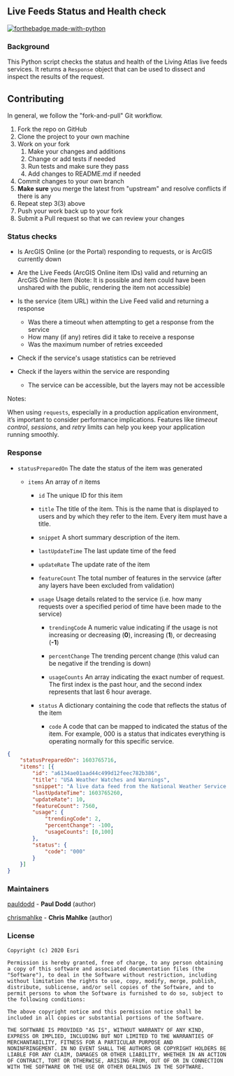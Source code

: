 ## Live Feeds Status and Health check

[![forthebadge made-with-python](http://ForTheBadge.com/images/badges/made-with-python.svg)](https://www.python.org/)

### Background

This Python script checks the status and health of the Living Atlas live feeds services.  It returns a `Response` object that can be used to dissect and inspect the results of the request.

## Contributing

In general, we follow the "fork-and-pull" Git workflow.

1. Fork the repo on GitHub
2. Clone the project to your own machine
3. Work on your fork
    1. Make your changes and additions
    2. Change or add tests if needed
    3. Run tests and make sure they pass
    4. Add changes to README.md if needed
4. Commit changes to your own branch
5. **Make sure** you merge the latest from "upstream" and resolve conflicts if there is any
6. Repeat step 3(3) above
7. Push your work back up to your fork
8. Submit a Pull request so that we can review your changes


### Status checks

- Is ArcGIS Online (or the Portal) responding to requests, or is ArcGIS currently down

- Are the Live Feeds (ArcGIS Online item IDs) valid and returning an ArcGIS Online Item
  (Note: It is possible and item could have been unshared with the public, rendering the item not accessible)

- Is the service (item URL) within the Live Feed valid and returning a response

  - Was there a timeout when attempting to get a response from the service
  - How many (if any) retires did it take to receive a response
  - Was the maximum number of retries exceeded

- Check if the service's usage statistics can be retrieved

- Check if the layers within the service are responding

  - The service can be accessible, but the layers may not be accessible


Notes:

When using `requests`, especially in a production application environment, it’s important to consider performance implications. Features like *timeout control*, *sessions*, and *retry* limits can help you keep your application running smoothly.



### Response

- `statusPreparedOn` The date the status of the item was generated

	- `items` An array of *n* items
	
		- `id` The unique ID for this item
		
		- `title` The title of the item. This is the name that is displayed to users and by which they refer to the item. Every item must have a title.
		
		- `snippet` A short summary description of the item.
		
		- `lastUpdateTime` The last update time of the feed
		
		- `updateRate` The update rate of the item
		
		- `featureCount` The total number of features in the servvice (after any layers have been excluded from validation)
		
		- `usage` Usage details related to the service (i.e. how many requests over a specified period of time have been made to the service)
		
			- `trendingCode`  A numeric value indicating if the usage is not increasing or decreasing (**0**), increasing (**1**), or decreasing (**-1**)
			
			- `percentChange` The trending percent change (this valud can be negative if the trending is down)
			
			- `usageCounts` An array indicating the exact number of request.  The first index is the past hour, and the second index represents that last 6 hour average.
			
		- `status` A dictionary containing the code that reflects the status of the item
		
			- `code` A code that can be mapped to indicated the status of the item.  For example, 000 is a status that indicates everything is operating normally for this specific service.
			

```json
{
	"statusPreparedOn": 1603765716,
	"items": [{
		"id": "a6134ae01aad44c499d12feec782b386",
		"title": "USA Weather Watches and Warnings",
		"snippet": "A live data feed from the National Weather Service containing official weather warnings, watches, and advisory statements for the United States.",
		"lastUpdateTime": 1603765260,
		"updateRate": 10,
		"featureCount": 7560,
		"usage": {
			"trendingCode": 2,
			"percentChange": -100,
			"usageCounts": [0,100]
      	},
      	"status": {
	  		"code": "000"
		}
	}]
}
```

### Maintainers

[pauldodd]() - **Paul Dodd** (author)

[chrismahlke](https://github.com/ChrisMahlke) - **Chris Mahlke** (author)


### License

```
Copyright (c) 2020 Esri

Permission is hereby granted, free of charge, to any person obtaining
a copy of this software and associated documentation files (the
"Software"), to deal in the Software without restriction, including
without limitation the rights to use, copy, modify, merge, publish,
distribute, sublicense, and/or sell copies of the Software, and to
permit persons to whom the Software is furnished to do so, subject to
the following conditions:

The above copyright notice and this permission notice shall be
included in all copies or substantial portions of the Software.

THE SOFTWARE IS PROVIDED "AS IS", WITHOUT WARRANTY OF ANY KIND,
EXPRESS OR IMPLIED, INCLUDING BUT NOT LIMITED TO THE WARRANTIES OF
MERCHANTABILITY, FITNESS FOR A PARTICULAR PURPOSE AND
NONINFRINGEMENT. IN NO EVENT SHALL THE AUTHORS OR COPYRIGHT HOLDERS BE
LIABLE FOR ANY CLAIM, DAMAGES OR OTHER LIABILITY, WHETHER IN AN ACTION
OF CONTRACT, TORT OR OTHERWISE, ARISING FROM, OUT OF OR IN CONNECTION
WITH THE SOFTWARE OR THE USE OR OTHER DEALINGS IN THE SOFTWARE.
```

[downloads-image]: http://img.shields.io/npm/dm/validator.svg

[npm-url]: https://npmjs.org/package/validator
[npm-image]: http://img.shields.io/npm/v/validator.svg

[travis-image]: http://img.shields.io/travis/chriso/validator.js.svg

[amd]: http://requirejs.org/docs/whyamd.html
[bower]: http://bower.io/

[mongoid]: http://docs.mongodb.org/manual/reference/object-id/
[ISIN]: https://en.wikipedia.org/wiki/International_Securities_Identification_Number
